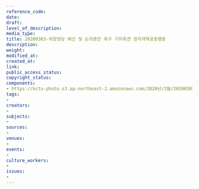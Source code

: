 ```yaml
---
reference_code: 
date: 
draft: 
level_of_description: 
media_type: 
title: 20200303-위장정당 해산 및 논의중단 촉구 기자회견 정치개혁공동행동
description: 
weight: 
modified_at: 
created_at: 
link: 
public_access_status: 
copyright_status: 
components:
- https://kctu-photo.s3.ap-northeast-2.amazonaws.com/2020년/3월/20200303-위장정당+해산+및+논의중단+촉구+기자회견+정치개혁공동행동/_CTU2195.jpg
tags:
- 
creators:
- 
subjects:
- 
sources:
- 
venues:
- 
events:
- 
culture_workers:
- 
issues:
- 
---
```


